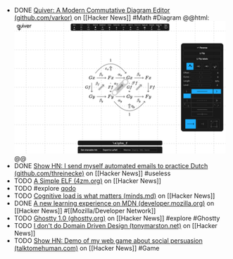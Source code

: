 - DONE [Quiver: A Modern Commutative Diagram Editor (github.com/varkor)](https://news.ycombinator.com/item?id=42520151) on [[Hacker News]] #Math #Diagram
  @@html: <img src="https://github.com/varkor/quiver/raw/master/screenshots/title.png" class="article-cover" />@@
- DONE [Show HN: I send myself automated emails to practice Dutch (github.com/threinecke)](https://news.ycombinator.com/item?id=42521773) on [[Hacker News]] #useless
- TODO [A Simple ELF (4zm.org)](https://news.ycombinator.com/item?id=42516697) on [[Hacker News]]
- TODO #explore [qodo](https://www.qodo.ai/)
- TODO [Cognitive load is what matters (minds.md)](https://news.ycombinator.com/item?id=42489645) on [[Hacker News]]
- DONE [A new learning experience on MDN (developer.mozilla.org)](https://news.ycombinator.com/item?id=42493962) on [[Hacker News]] #[[Mozilla/Developer Network]]
- TODO [Ghostty 1.0 (ghostty.org)](https://news.ycombinator.com/item?id=42517447) on [[Hacker News]] #explore #Ghostty
- TODO [I don't do Domain Driven Design (tonymarston.net)](https://news.ycombinator.com/item?id=42539477) on [[Hacker News]]
- TODO [Show HN: Demo of my web game about social persuasion (talktomehuman.com)](https://news.ycombinator.com/item?id=42481249) on [[Hacker News]] #Game